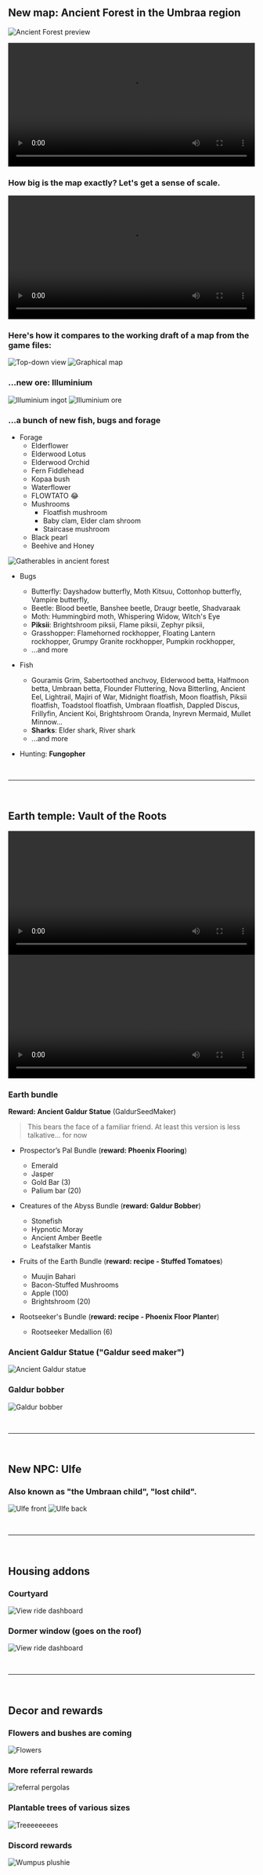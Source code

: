 
## New map: **Ancient Forest** in the **Umbraa** region

![Ancient Forest preview](./ancient-forest-render.png) 

<video src="./ancient-forest-walkthrough.mov" controls style="width: 100%"></video>

### How big is the map exactly? Let's get a sense of scale.

<video src="./ancient-forest-scale.mov" controls style="width: 100%"></video>

### Here's how it compares to the working draft of a map from the game files:

![Top-down view](./ancient-forest-overlay.jpg) ![Graphical map](./ancient-forest-map.jpg) 

### ...new ore: **Illuminium**

![Illuminium ingot](./illuminum-ingot.png) ![Illuminium ore](./illuminum-ore.png)

### ...a bunch of new fish, bugs and forage

- Forage
  - Elderflower
  - Elderwood Lotus
  - Elderwood Orchid
  - Fern Fiddlehead
  - Kopaa bush
  - Waterflower
  - FLOWTATO 😂
  - Mushrooms
    - Floatfish mushroom
	- Baby clam, Elder clam shroom
	- Staircase mushroom
  - Black pearl
  - Beehive and Honey


![Gatherables in ancient forest](./plants.png)

- Bugs
  - Butterfly: Dayshadow butterfly, Moth Kitsuu, Cottonhop butterfly, Vampire butterfly,
  - Beetle: Blood beetle, Banshee beetle, Draugr beetle, Shadvaraak
  - Moth: Hummingbird moth, Whispering Widow, Witch's Eye
  - **Piksii**: Brightshroom piksii, Flame piksii, Zephyr piksii, 
  - Grasshopper: Flamehorned rockhopper, Floating Lantern rockhopper, Grumpy Granite rockhopper, Pumpkin rockhopper,
  - ...and more

- Fish
  - Gouramis Grim, 
Sabertoothed anchvoy, Elderwood betta, Halfmoon betta, Umbraan betta, Flounder Fluttering, Nova Bitterling, Ancient Eel, Lightrail, Majiri of War, Midnight floatfish, Moon floatfish, Piksii floatfish, Toadstool floatfish, Umbraan floatfish, Dappled Discus, Frillyfin, Ancient Koi, 
Brightshroom Oranda, Inyrevn Mermaid, Mullet Minnow...
  - **Sharks**: Elder shark, River shark
  - ...and more

- Hunting: **Fungopher**

⠀

---

⠀

## Earth temple: **Vault of the Roots**

<video src="./earth-temple.mov" controls style="width: 100%"></video>
<video src="./earth-temple-2.mov" controls style="width: 100%"></video>

### Earth bundle

**Reward: Ancient Galdur Statue** (GaldurSeedMaker)

> This bears the face of a familiar friend. At least this version is less talkative... for now

- Prospector’s Pal Bundle (**reward: Phoenix Flooring**)
  - Emerald
  - Jasper
  - Gold Bar (3)
  - Palium bar (20)

- Creatures of the Abyss Bundle (**reward: Galdur Bobber**)
  - Stonefish
  - Hypnotic Moray
  - Ancient Amber Beetle
  - Leafstalker Mantis

- Fruits of the Earth Bundle (**reward: recipe - Stuffed Tomatoes**)
  - Muujin Bahari
  - Bacon-Stuffed Mushrooms
  - Apple (100)
  - Brightshroom (20)

- Rootseeker's Bundle (**reward: recipe - Phoenix Floor Planter**)
  - Rootseeker Medallion (6)

### Ancient Galdur Statue ("Galdur seed maker")

![Ancient Galdur statue](./galdur-seed-maker.png) 

### Galdur bobber

![Galdur bobber](./galdur-bobber.png) 

⠀

---

⠀

## New NPC: **Ulfe**

### Also known as "the Umbraan child", "lost child".

![Ulfe front](./ulfe-front.png) ![Ulfe back](./ulfe-back.png) 

⠀

---

⠀

## Housing addons

### Courtyard

![View ride dashboard](./courtyard.png)

### Dormer window (goes on the roof)

![View ride dashboard](./dormer-window.png)

⠀

---

⠀

## Decor and rewards

### Flowers and bushes are coming

![Flowers](./flowers.png)

### More referral rewards

![referral pergolas](./referrer-rewards.png)

### Plantable trees of various sizes

![Treeeeeeees](./trees.png)

### Discord rewards

![Wumpus plushie](./wumpus.png) 

⠀

⠀

⠀

